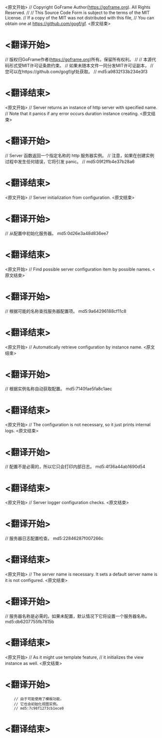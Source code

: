 
<原文开始>
// Copyright GoFrame Author(https://goframe.org). All Rights Reserved.
//
// This Source Code Form is subject to the terms of the MIT License.
// If a copy of the MIT was not distributed with this file,
// You can obtain one at https://github.com/gogf/gf.
<原文结束>

# <翻译开始>
// 版权归GoFrame作者(https://goframe.org)所有。保留所有权利。
//
// 本源代码形式受MIT许可证条款约束。
// 如果未随本文件一同分发MIT许可证副本，
// 您可以在https://github.com/gogf/gf处获取。
// md5:a9832f33b234e3f3
# <翻译结束>


<原文开始>
// Server returns an instance of http server with specified name.
// Note that it panics if any error occurs duration instance creating.
<原文结束>

# <翻译开始>
// Server 函数返回一个指定名称的 http 服务器实例。
// 注意，如果在创建实例过程中发生任何错误，它将引发 panic。
// md5:09f2ffb4e37b28a6
# <翻译结束>


<原文开始>
// Server initialization from configuration.
<原文结束>

# <翻译开始>
// 从配置中初始化服务器。 md5:0d26e3a48d836ee7
# <翻译结束>


<原文开始>
// Find possible server configuration item by possible names.
<原文结束>

# <翻译开始>
// 根据可能的名称查找服务器配置项。 md5:9a64296188cf11c8
# <翻译结束>


<原文开始>
// Automatically retrieve configuration by instance name.
<原文结束>

# <翻译开始>
// 根据实例名称自动获取配置。 md5:7140fae5fa8c1aec
# <翻译结束>


<原文开始>
// The configuration is not necessary, so it just prints internal logs.
<原文结束>

# <翻译开始>
// 配置不是必需的，所以它只会打印内部日志。 md5:4f36a44ab1690d54
# <翻译结束>


<原文开始>
// Server logger configuration checks.
<原文结束>

# <翻译开始>
// 服务器日志配置检查。 md5:22846287f007266c
# <翻译结束>


<原文开始>
// The server name is necessary. It sets a default server name is it is not configured.
<原文结束>

# <翻译开始>
// 服务器名称是必需的。如果未配置，默认情况下它将设置一个服务器名称。 md5:db6207755fb7815b
# <翻译结束>


<原文开始>
		// As it might use template feature,
		// it initializes the view instance as well.
<原文结束>

# <翻译开始>
		// 由于可能使用了模板功能，
		// 它也会初始化视图实例。
		// md5:7c98f1273cb1ece0
# <翻译结束>


